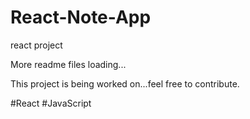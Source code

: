 # React-Note-App
react project

More readme files loading...

This project is being worked on...feel free to contribute. 

#React #JavaScript 
